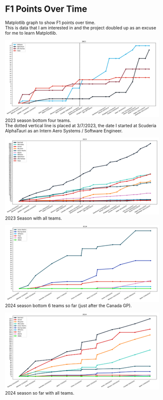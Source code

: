 # F1 Points Over Time

Matplotlib graph to show F1 points over time.  
This is data that I am interested in and the project doubled up as an excuse for me to learn Matplotlib.

![2023 bottom four](./Docs/images/2023BottomFour.png)
2023 season bottom four teams.  
The dotted vertical line is placed at 3/7/2023, the date I started at Scuderia AlphaTauri as an Intern Aero Systems / Software Engineer.

![2023 full](./Docs/images/2023Full.png)
2023 Season with all teams.

![2024 bottom six after Spain](./Docs//images/2024BottomSixAfterSpain.png)
2024 season bottom 6 teams so far (just after the Canada GP).

![2024 full after Spain](./Docs/images/2024FullAfterSpain.png)
2024 season so far with all teams.
